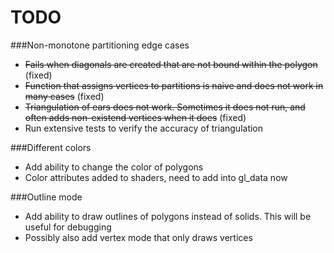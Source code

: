 TODO
====

###Non-monotone partitioning edge cases
* ~~Fails when diagonals are created that are not bound within the polygon~~ (fixed)
* ~~Function that assigns vertices to partitions is naive and does not work in many cases~~ (fixed)
* ~~Triangulation of ears does not work. Sometimes it does not run, and often adds non-existend vertices when it does~~ (fixed)
* Run extensive tests to verify the accuracy of triangulation

###Different colors
* Add ability to change the color of polygons
* Color attributes added to shaders, need to add into gl_data now

###Outline mode
* Add ability to draw outlines of polygons instead of solids. This will be useful for debugging
* Possibly also add vertex mode that only draws vertices
